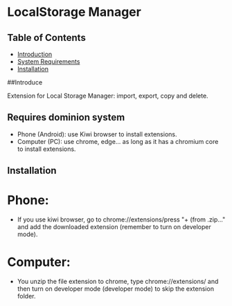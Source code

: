 # LocalStorage Manager


## Table of Contents

- [Introduction](#introduction)
- [System Requirements](#system-requirements)
- [Installation](#installation)

##Introduce

Extension for Local Storage Manager: import, export, copy and delete.

## Requires dominion system
- Phone (Android): use Kiwi browser to install extensions.
- Computer (PC): use chrome, edge... as long as it has a chromium core to install extensions.

## Installation

# Phone:
+ If you use kiwi browser, go to chrome://extensions/press "+ (from .zip..." and add the downloaded extension (remember to turn on developer mode).

# Computer:
+ You unzip the file extension to chrome, type chrome://extensions/ and then turn on developer mode (developer mode) to skip the extension folder.
